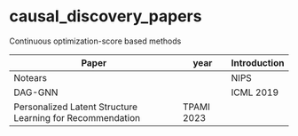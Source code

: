 # causal_discovery_papers
Continuous optimization-score based methods

|Paper|year|Introduction|
|--|--|--|
|Notears||NIPS |
|DAG-GNN||ICML 2019|
|Personalized Latent Structure Learning for Recommendation|TPAMI 2023||
